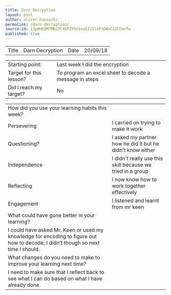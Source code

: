 ```yaml
---
title: Darn Decryption
layout: post
author: oliver.hancocks
permalink: /darn-decryption/
source-id: 13pWnKQM7MKG7C4GPZYStSsoSZJ1lzP1GWoCS2CCmvTw
published: true
---
```

<table>
  <tr>
    <td>Title</td>
    <td>Darn Decryption</td>
    <td>Date</td>
    <td>20/09/18</td>
  </tr>
</table>


<table>
  <tr>
    <td>Starting point:</td>
    <td>Last week I did the encryption</td>
  </tr>
  <tr>
    <td>Target for this lesson?</td>
    <td>To program an excel sheet to decode a message in steps</td>
  </tr>
  <tr>
    <td>Did I reach my target? </td>
    <td>No</td>
  </tr>
</table>


<table>
  <tr>
    <td>How did you use your learning habits this week?</td>
    <td></td>
  </tr>
  <tr>
    <td>Persevering</td>
    <td>I carried on trying to make it work</td>
  </tr>
  <tr>
    <td>Questioning?</td>
    <td>I asked my partner how he did it but he didn't know either</td>
  </tr>
  <tr>
    <td>Independence</td>
    <td>I didn't really use this skill because we tried in a group</td>
  </tr>
  <tr>
    <td>Reflecting</td>
    <td>I now know how to work together effectively</td>
  </tr>
  <tr>
    <td>Engagement</td>
    <td>I listened and learnt from mr keen</td>
  </tr>
  <tr>
    <td>What could have gone better in your learning?</td>
    <td></td>
  </tr>
  <tr>
    <td>I could have asked Mr. Keen or used my knowledge for encoding to figure out how to decode, I didn’t though so next time I should.</td>
    <td></td>
  </tr>
  <tr>
    <td>What changes do you need to make to improve your learning next time?</td>
    <td></td>
  </tr>
  <tr>
    <td>I need to make sure that I reflect back to see what I can do based on what I have already done.</td>
    <td></td>
  </tr>
</table>


